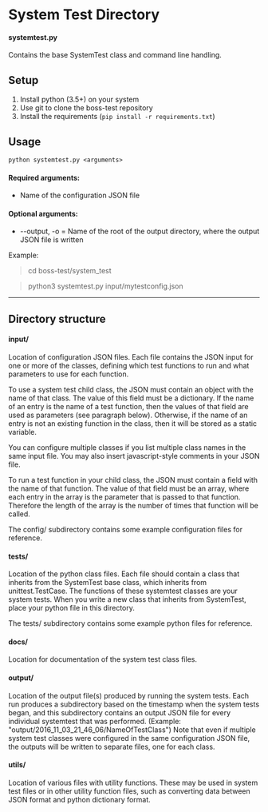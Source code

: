 # System Test Directory

#### systemtest.py
Contains the base SystemTest class and command line handling.

## Setup
1. Install python (3.5+) on your system
2. Use git to clone the boss-test repository
3. Install the requirements (`pip install -r requirements.txt`)

## Usage
`python systemtest.py <arguments>`

#### Required arguments:
* Name of the configuration JSON file

#### Optional arguments:
* --output, -o    = Name of the root of the output directory, where the output JSON file is written

Example:
> cd boss-test/system_test

> python3 systemtest.py input/mytestconfig.json

---
## Directory structure

#### input/
Location of configuration JSON files.  Each file contains the JSON input for one or more of the classes,
defining which test functions to run and what parameters to use for each function.

To use a system test child class, the JSON must contain an object with the name of that class. The value of this field
must be a dictionary.  If the name of an entry is the name of a test function, then the values of that field are
used as parameters (see paragraph below). Otherwise, if the name of an entry is not an existing function in the class,
then it will be stored as a static variable.

You can configure multiple classes if you list multiple class names in the same input file.
You may also insert javascript-style comments in your JSON file.

To run a test function in your child class, the JSON must contain a field with the name of that
function. The value of that field must be an array, where each entry in the array is the parameter that is passed to
that function. Therefore the length of the array is the number of times that function will be called.

The config/ subdirectory contains some example configuration files for reference.

#### tests/
Location of the python class files.  Each file should contain a class that inherits from the SystemTest
base class, which inherits from unittest.TestCase.  The functions of these systemtest classes are your system tests.
When you write a new class that inherits from SystemTest, place your python file in this directory.

The tests/ subdirectory contains some example python files for reference.

#### docs/
Location for documentation of the system test class files.

#### output/
Location of the output file(s) produced by running the system tests.  Each run produces a subdirectory based on the
timestamp when the system tests began, and this subdirectory contains an output JSON file for every individual
systemtest that was performed. (Example: "output/2016_11_03_21_46_06/NameOfTestClass")
Note that even if multiple system test classes were configured in the same configuration JSON file, the outputs will
be written to separate files, one for each class.

#### utils/
Location of various files with utility functions. These may be used in system test files or in other utility function
files, such as converting data between JSON format and python dictionary format.
